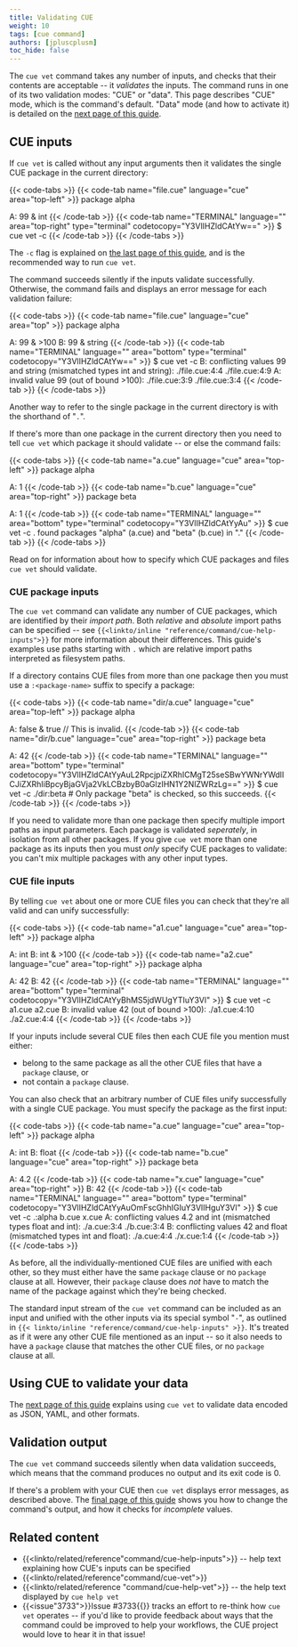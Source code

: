 ```yaml
---
title: Validating CUE
weight: 10
tags: [cue command]
authors: [jpluscplusm]
toc_hide: false
---
```


The `cue vet` command takes any number of inputs, and checks that their
contents are acceptable -- it *validates* the inputs. The command runs in one
of its two validation modes: "CUE" or "data". This page describes "CUE" mode,
which is the command's default. "Data" mode (and how to activate it) is
detailed on the [next page of this guide]({{<relref"validate-data">}}).

## CUE inputs

If `cue vet` is called without any input arguments then it validates the single
CUE package in the current directory:

{{< code-tabs >}}
{{< code-tab name="file.cue" language="cue" area="top-left" >}}
package alpha

A: 99 & int
{{< /code-tab >}}
{{< code-tab name="TERMINAL" language="" area="top-right" type="terminal" codetocopy="Y3VlIHZldCAtYw==" >}}
$ cue vet -c
{{< /code-tab >}}
{{< /code-tabs >}}

The `-c` flag is explained on [the last page of this guide]({{<relref"output">}}),
and is the recommended way to run `cue vet`.

The command succeeds silently if the inputs validate successfully.
Otherwise, the command fails and displays an error message for each validation failure:

{{< code-tabs >}}
{{< code-tab name="file.cue" language="cue" area="top" >}}
package alpha

A: 99 & >100
B: 99 & string
{{< /code-tab >}}
{{< code-tab name="TERMINAL" language="" area="bottom" type="terminal" codetocopy="Y3VlIHZldCAtYw==" >}}
$ cue vet -c
B: conflicting values 99 and string (mismatched types int and string):
    ./file.cue:4:4
    ./file.cue:4:9
A: invalid value 99 (out of bound >100):
    ./file.cue:3:9
    ./file.cue:3:4
{{< /code-tab >}}
{{< /code-tabs >}}

Another way to refer to the single package in the current directory is with the
shorthand of "`.`".

If there's more than one package in the current directory then you need to tell
`cue vet` which package it should validate -- or else the command fails:

{{< code-tabs >}}
{{< code-tab name="a.cue" language="cue" area="top-left" >}}
package alpha

A: 1
{{< /code-tab >}}
{{< code-tab name="b.cue" language="cue" area="top-right" >}}
package beta

A: 1
{{< /code-tab >}}
{{< code-tab name="TERMINAL" language="" area="bottom" type="terminal" codetocopy="Y3VlIHZldCAtYyAu" >}}
$ cue vet -c .
found packages "alpha" (a.cue) and "beta" (b.cue) in "."
{{< /code-tab >}}
{{< /code-tabs >}}

Read on for information about how to specify which CUE packages and files `cue
vet` should validate.

### CUE package inputs

The `cue vet` command can validate any number of CUE packages, which are
identified by their *import path*.
Both *relative* and *absolute* import paths can be specified -- see
`{{<linkto/inline "reference/command/cue-help-inputs">}}` for more information
about their differences. This guide's examples use paths starting with `.`
which are relative import paths interpreted as filesystem paths.

If a directory contains CUE files from more than one package
then you must use a `:<package-name>` suffix to specify a package:

{{< code-tabs >}}
{{< code-tab name="dir/a.cue" language="cue" area="top-left" >}}
package alpha

A: false & true // This is invalid.
{{< /code-tab >}}
{{< code-tab name="dir/b.cue" language="cue" area="top-right" >}}
package beta

A: 42
{{< /code-tab >}}
{{< code-tab name="TERMINAL" language="" area="bottom" type="terminal" codetocopy="Y3VlIHZldCAtYyAuL2RpcjpiZXRhICMgT25seSBwYWNrYWdlICJiZXRhIiBpcyBjaGVja2VkLCBzbyB0aGlzIHN1Y2NlZWRzLg==" >}}
$ cue vet -c ./dir:beta # Only package "beta" is checked, so this succeeds.
{{< /code-tab >}}
{{< /code-tabs >}}

If you need to validate more than one package then specify multiple import
paths as input parameters. Each package is validated *seperately*, in isolation
from all other packages. If you give `cue vet` more than one package as its
inputs then you must *only* specify CUE packages to validate: you can't mix
multiple packages with any other input types.

### CUE file inputs

By telling `cue vet` about one or more CUE files you can check that they're all
valid and can unify successfully:

{{< code-tabs >}}
{{< code-tab name="a1.cue" language="cue" area="top-left" >}}
package alpha

A: int
B: int & >100
{{< /code-tab >}}
{{< code-tab name="a2.cue" language="cue" area="top-right" >}}
package alpha

A: 42
B: 42
{{< /code-tab >}}
{{< code-tab name="TERMINAL" language="" area="bottom" type="terminal" codetocopy="Y3VlIHZldCAtYyBhMS5jdWUgYTIuY3Vl" >}}
$ cue vet -c a1.cue a2.cue
B: invalid value 42 (out of bound >100):
    ./a1.cue:4:10
    ./a2.cue:4:4
{{< /code-tab >}}
{{< /code-tabs >}}

If your inputs include several CUE files then each CUE file you mention must either:
- belong to the same package as all the other CUE files that have a `package` clause, or
- not contain a `package` clause.

You can also check that an arbitrary number of CUE files unify successfully
with a single CUE package.
You must specify the package as the first input:

{{< code-tabs >}}
{{< code-tab name="a.cue" language="cue" area="top-left" >}}
package alpha

A: int
B: float
{{< /code-tab >}}
{{< code-tab name="b.cue" language="cue" area="top-right" >}}
package beta

A: 4.2
{{< /code-tab >}}
{{< code-tab name="x.cue" language="cue" area="top-right" >}}
B: 42
{{< /code-tab >}}
{{< code-tab name="TERMINAL" language="" area="bottom" type="terminal" codetocopy="Y3VlIHZldCAtYyAuOmFscGhhIGIuY3VlIHguY3Vl" >}}
$ cue vet -c .:alpha b.cue x.cue
A: conflicting values 4.2 and int (mismatched types float and int):
    ./a.cue:3:4
    ./b.cue:3:4
B: conflicting values 42 and float (mismatched types int and float):
    ./a.cue:4:4
    ./x.cue:1:4
{{< /code-tab >}}
{{< /code-tabs >}}

As before, all the individually-mentioned CUE files are unified with each
other, so they must either have the same `package` clause or no
`package` clause at all. However, their `package` clause does *not* have to
match the name of the package against which they're being checked.

The standard input stream of the `cue vet` command can be included as an input
and unified with the other inputs via its special symbol "`-`", as outlined in
`{{< linkto/inline "reference/command/cue-help-inputs" >}}`.
It's treated as if it were any other CUE file mentioned as an input --
so it also needs to have a `package` clause that matches the other CUE files,
or no `package` clause at all.

## Using CUE to validate your data

The [next page of this guide]({{<relref"validate-data">}}) explains using `cue
vet` to validate data encoded as JSON, YAML, and other formats.

## Validation output

The `cue vet` command succeeds silently when data validation succeeds, which
means that the command produces no output and its exit code is 0.

If there's a problem with your CUE then `cue vet` displays error messages, as
described above. The
[final page of this guide]({{<relref"output">}}) shows you how to change the
command's output, and how it checks for *incomplete* values.

## Related content

- {{<linkto/related/reference"command/cue-help-inputs">}} -- help text explaining how CUE's inputs can be specified
- {{<linkto/related/reference"command/cue-vet">}}
- {{<linkto/related/reference "command/cue-help-vet">}} -- the help text displayed by `cue help vet`
- {{<issue"3733">}}Issue #3733{{</issue>}} tracks an effort to re-think how
  `cue vet` operates -- if you'd like to provide feedback about ways that the
  command could be improved to help your workflows, the CUE project would love
  to hear it in that issue!
